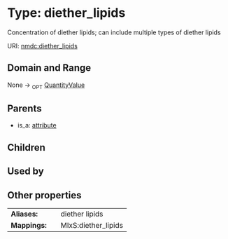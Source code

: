 
# Type: diether_lipids


Concentration of diether lipids; can include multiple types of diether lipids

URI: [nmdc:diether_lipids](https://microbiomedata/meta/diether_lipids)


## Domain and Range

None ->  <sub>OPT</sub> [QuantityValue](QuantityValue.md)

## Parents

 *  is_a: [attribute](attribute.md)

## Children


## Used by


## Other properties

|  |  |  |
| --- | --- | --- |
| **Aliases:** | | diether lipids |
| **Mappings:** | | MIxS:diether_lipids |

